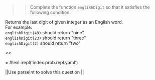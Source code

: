 >>Complete the function <code>englishDigit</code> so that it satisfies the following condition:
<p>Returns the last digit of given integer as an English word.<br/>
For example:<br/>
<code>englishDigit(49)</code> should return "nine"<br/>
<code>englishDigit(23)</code> should return "three"<br/>
<code>englishDigit(2)</code> should return "two"</p><<

= #!exl::repl('index.prob.repl.yaml')

||Use parseInt to solve this question ||
